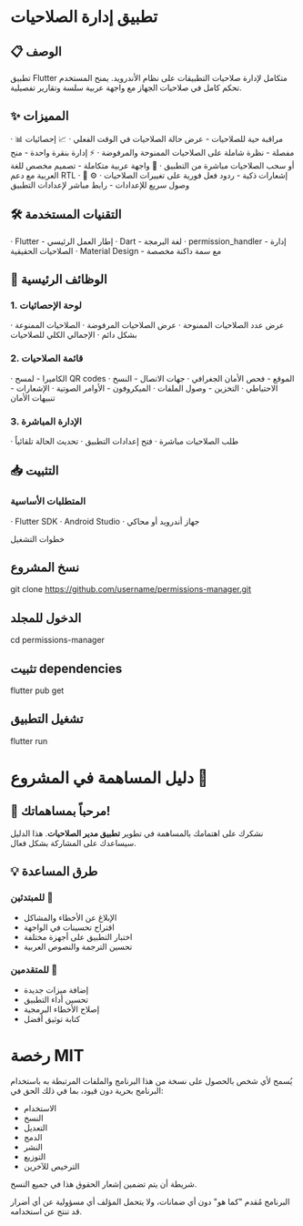 
# تطبيق إدارة الصلاحيات  

## 📋 الوصف

تطبيق Flutter متكامل لإدارة صلاحيات التطبيقات على نظام الأندرويد. يمنح المستخدم تحكم كامل في صلاحيات الجهاز مع واجهة عربية سلسة وتقارير تفصيلية.



## ✨ المميزات

· 📊 مراقبة حية للصلاحيات - عرض حالة الصلاحيات في الوقت الفعلي
· 📈 إحصائيات مفصلة - نظرة شاملة على الصلاحيات الممنوحة والمرفوضة
· ⚡ إدارة بنقرة واحدة - منح أو سحب الصلاحيات مباشرة من التطبيق
· 🎨 واجهة عربية متكاملة - تصميم مخصص للغة العربية مع دعم RTL
· 🔔 إشعارات ذكية - ردود فعل فورية على تغييرات الصلاحيات
· ⚙️ وصول سريع للإعدادات - رابط مباشر لإعدادات التطبيق

## 🛠 التقنيات المستخدمة

· Flutter - إطار العمل الرئيسي
· Dart - لغة البرمجة
· permission_handler - إدارة الصلاحيات الحقيقية
· Material Design - مع سمة داكنة مخصصة

## 🎯 الوظائف الرئيسية

### 1. لوحة الإحصائيات

· عرض عدد الصلاحيات الممنوحة
· عرض الصلاحيات المرفوضة
· الصلاحيات الممنوعة بشكل دائم
· الإجمالي الكلي للصلاحيات

### 2. قائمة الصلاحيات

· الكاميرا - لمسح QR codes
· الموقع - فحص الأمان الجغرافي
· جهات الاتصال - النسخ الاحتياطي
· التخزين - وصول الملفات
· الميكروفون - الأوامر الصوتية
· الإشعارات - تنبيهات الأمان

### 3. الإدارة المباشرة

· طلب الصلاحيات مباشرة
· فتح إعدادات التطبيق
· تحديث الحالة تلقائياً

## 📥 التثبيت

### المتطلبات الأساسية

· Flutter SDK
· Android Studio
· جهاز أندرويد أو محاكي

خطوات التشغيل

## نسخ المشروع
git clone https://github.com/username/permissions-manager.git

## الدخول للمجلد
cd permissions-manager

## تثبيت dependencies
flutter pub get

## تشغيل التطبيق
flutter run
# دليل المساهمة في المشروع 🤝

## 🎯 مرحباً بمساهماتك!

نشكرك على اهتمامك بالمساهمة في تطوير **تطبيق مدير الصلاحيات**. هذا الدليل سيساعدك على المشاركة بشكل فعال.

## 💡 طرق المساعدة

### للمبتدئين 👶
- الإبلاغ عن الأخطاء والمشاكل
- اقتراح تحسينات في الواجهة
- اختبار التطبيق على أجهزة مختلفة
- تحسين الترجمة والنصوص العربية

### للمتقدمين 🚀
- إضافة ميزات جديدة
- تحسين أداء التطبيق
- إصلاح الأخطاء البرمجية
- كتابة توثيق أفضل

# رخصة MIT


يُسمح لأي شخص بالحصول على نسخة من هذا البرنامج والملفات المرتبطة به
باستخدام البرنامج بحرية دون قيود، بما في ذلك الحق في:

- الاستخدام
- النسخ
- التعديل
- الدمج
- النشر
- التوزيع
- الترخيص للآخرين

شريطة أن يتم تضمين إشعار الحقوق هذا في جميع النسخ.

البرنامج مُقدم "كما هو" دون أي ضمانات، ولا يتحمل المؤلف أي مسؤولية
عن أي أضرار قد تنتج عن استخدامه.

